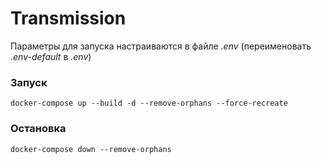 # Transmission
Параметры для запуска настраиваются в файле *.env* (переименовать *.env-default* в *.env*)  

### Запуск  
```
docker-compose up --build -d --remove-orphans --force-recreate
```

### Остановка  
```
docker-compose down --remove-orphans
```
